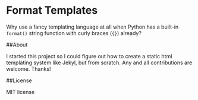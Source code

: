 # Format Templates

Why use a fancy templating language at all when Python has a built-in `format()` string function with curly braces (`{}`) already?


##About

I started this project so I could figure out how to create a static html templating system like Jekyl, but from scratch. Any and all contributions are welcome. Thanks!

##License

MIT license